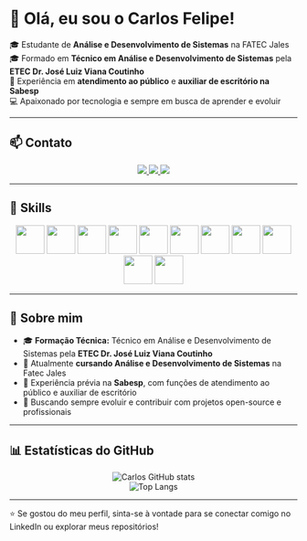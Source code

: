 # 👋 Olá, eu sou o Carlos Felipe!  

🎓 Estudante de **Análise e Desenvolvimento de Sistemas** na FATEC Jales  
🎓 Formado em **Técnico em Análise e Desenvolvimento de Sistemas** pela **ETEC Dr. José Luiz Viana Coutinho**  
💼 Experiência em **atendimento ao público** e **auxiliar de escritório na Sabesp**  
💻 Apaixonado por tecnologia e sempre em busca de aprender e evoluir  

---

## 📫 Contato  

<p align="center">
  <a href="https://www.linkedin.com/in/carlosfelipes/">
    <img src="https://img.shields.io/badge/LinkedIn-0077B5?style=for-the-badge&logo=linkedin&logoColor=white" />
  </a>
  <a href="https://github.com/CarlosFelipeS7">
    <img src="https://img.shields.io/badge/GitHub-181717?style=for-the-badge&logo=github&logoColor=white" />
  </a>
  <a href="mailto:ccfelipe08@gmail.com">
    <img src="https://img.shields.io/badge/Gmail-D14836?style=for-the-badge&logo=gmail&logoColor=white" />
  </a>
</p>

---

## 🚀 Skills  

<p align="center">
  <!-- Linguagens -->
  <img src="https://cdn.jsdelivr.net/gh/devicons/devicon/icons/javascript/javascript-original.svg" width="50" height="50" />
  <img src="https://cdn.jsdelivr.net/gh/devicons/devicon/icons/python/python-original.svg" width="50" height="50" />
  <img src="https://cdn.jsdelivr.net/gh/devicons/devicon/icons/csharp/csharp-original.svg" width="50" height="50" />
  <img src="https://cdn.jsdelivr.net/gh/devicons/devicon/icons/java/java-original.svg" width="50" height="50" />
  <img src="https://cdn.jsdelivr.net/gh/devicons/devicon/icons/dot-net/dot-net-original.svg" width="50" height="50" />
  
  <!-- Web -->
  <img src="https://cdn.jsdelivr.net/gh/devicons/devicon/icons/html5/html5-original.svg" width="50" height="50" />
  <img src="https://cdn.jsdelivr.net/gh/devicons/devicon/icons/css3/css3-original.svg" width="50" height="50" />
  
  <!-- Ferramentas -->
  <img src="https://cdn.jsdelivr.net/gh/devicons/devicon/icons/git/git-original.svg" width="50" height="50" />
  <img src="https://cdn.jsdelivr.net/gh/devicons/devicon/icons/github/github-original.svg" width="50" height="50" />
  
  <!-- IDEs -->
  <img src="https://cdn.jsdelivr.net/gh/devicons/devicon/icons/vscode/vscode-original.svg" width="50" height="50" />
  <img src="https://cdn.jsdelivr.net/gh/devicons/devicon/icons/visualstudio/visualstudio-plain.svg" width="50" height="50" />
</p>

---

## 📌 Sobre mim  
- 🎓 **Formação Técnica:** Técnico em Análise e Desenvolvimento de Sistemas pela **ETEC Dr. José Luiz Viana Coutinho**  
- 📘 Atualmente **cursando Análise e Desenvolvimento de Sistemas** na Fatec Jales  
- 📍 Experiência prévia na **Sabesp**, com funções de atendimento ao público e auxiliar de escritório  
- 🚀 Buscando sempre evoluir e contribuir com projetos open-source e profissionais  

---

## 📊 Estatísticas do GitHub  

<div align="center">
  
![Carlos GitHub stats](https://github-readme-stats.vercel.app/api?username=CarlosFelipeS7&show_icons=true&theme=radical)  
![Top Langs](https://github-readme-stats.vercel.app/api/top-langs/?username=CarlosFelipeS7&layout=compact&theme=radical)  

</div>

---

⭐ Se gostou do meu perfil, sinta-se à vontade para se conectar comigo no LinkedIn ou explorar meus repositórios!
